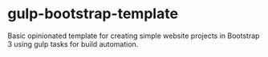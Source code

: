 # gulp-bootstrap-template
Basic opinionated template for creating simple website projects in Bootstrap 3 using gulp tasks for build automation.
